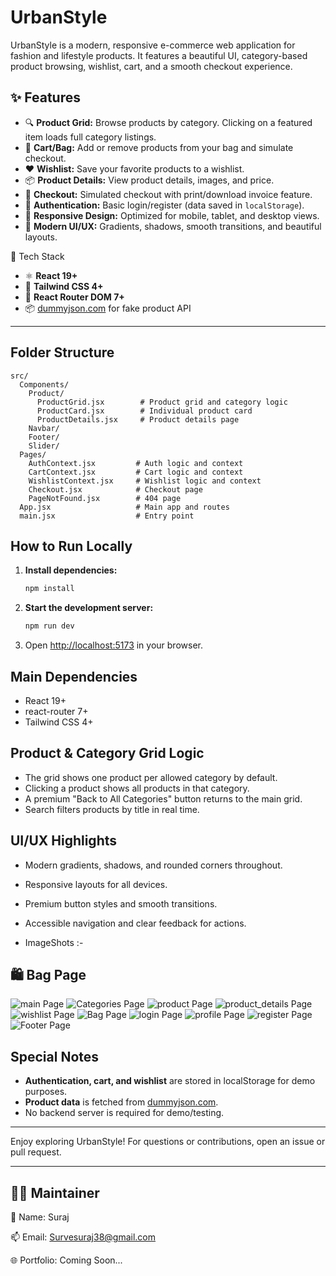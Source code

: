 # UrbanStyle

UrbanStyle is a modern, responsive e-commerce web application for fashion and lifestyle products. It features a beautiful UI, category-based product browsing, wishlist, cart, and a smooth checkout experience.

## ✨ Features

- 🔍 **Product Grid:** Browse products by category. Clicking on a featured item loads full category listings.
- 🛒 **Cart/Bag:** Add or remove products from your bag and simulate checkout.
- ❤️ **Wishlist:** Save your favorite products to a wishlist.
- 📦 **Product Details:** View product details, images, and price.
- 🧾 **Checkout:** Simulated checkout with print/download invoice feature.
- 🔐 **Authentication:** Basic login/register (data saved in `localStorage`).
- 📱 **Responsive Design:** Optimized for mobile, tablet, and desktop views.
- 🌈 **Modern UI/UX:** Gradients, shadows, smooth transitions, and beautiful layouts.

 🧩 Tech Stack

- ⚛️ **React 19+**
- 🎨 **Tailwind CSS 4+**
- 🔀 **React Router DOM 7+**
- 📦 [dummyjson.com](https://dummyjson.com/) for fake product API
---
## Folder Structure
```
src/
  Components/
    Product/
      ProductGrid.jsx        # Product grid and category logic
      ProductCard.jsx        # Individual product card
      ProductDetails.jsx     # Product details page
    Navbar/
    Footer/
    Slider/
  Pages/
    AuthContext.jsx         # Auth logic and context
    CartContext.jsx         # Cart logic and context
    WishlistContext.jsx     # Wishlist logic and context
    Checkout.jsx            # Checkout page
    PageNotFound.jsx        # 404 page
  App.jsx                   # Main app and routes
  main.jsx                  # Entry point
```

## How to Run Locally
1. **Install dependencies:**
   ```bash
   npm install
   ```
2. **Start the development server:**
   ```bash
   npm run dev
   ```
3. Open [http://localhost:5173](http://localhost:5174) in your browser.


## Main Dependencies
- React 19+
- react-router 7+
- Tailwind CSS 4+

## Product & Category Grid Logic
- The grid shows one product per allowed category by default.
- Clicking a product shows all products in that category.
- A premium "Back to All Categories" button returns to the main grid.
- Search filters products by title in real time.

## UI/UX Highlights
- Modern gradients, shadows, and rounded corners throughout.
- Responsive layouts for all devices.
- Premium button styles and smooth transitions.
- Accessible navigation and clear feedback for actions.

- ImageShots :-
## 🛍️ Bag Page

![main Page](./src/Screenshorts/Slider.png)
![Categories Page](./src/Screenshorts/Categories.png)
![product Page](./src/Screenshorts/product.png)
![product_details Page](./src/Screenshorts/product_details.png)
![wishlist Page](./src/Screenshorts/wishlist.png)
![Bag Page](./src/Screenshorts/Bag.png)
![login Page](./src/Screenshorts/login.png)
![profile Page](./src/Screenshorts/profile.png)
![register Page](./src/Screenshorts/register.png)
![Footer Page](./src/Screenshorts/Footer.png)



## Special Notes
- **Authentication, cart, and wishlist** are stored in localStorage for demo purposes.
- **Product data** is fetched from [dummyjson.com](https://dummyjson.com/).
- No backend server is required for demo/testing.

---

Enjoy exploring UrbanStyle! For questions or contributions, open an issue or pull request.

---

## 👨‍💻 Maintainer
👤 Name: Suraj

📫 Email: Survesuraj38@gmail.com

🌐 Portfolio: Coming Soon...


